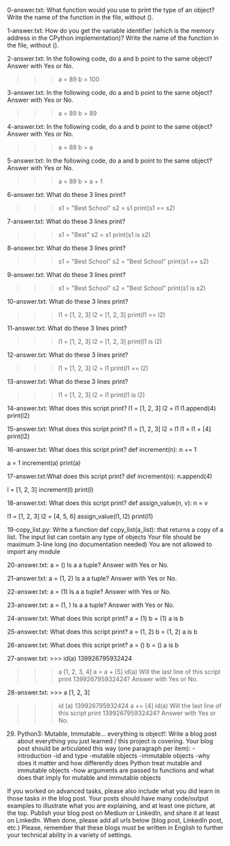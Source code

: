 0-answer.txt: What function would you use to print the type of an object?
Write the name of the function in the file, without ().

1-answer.txt: How do you get the variable identifier (which is the memory address in the CPython implementation)?
Write the name of the function in the file, without ().

2-answer.txt: In the following code, do a and b point to the same object? Answer with Yes or No.
>>> a = 89
>>> b = 100

3-answer.txt: In the following code, do a and b point to the same object? Answer with Yes or No.
>>> a = 89
>>> b = 89

4-answer.txt: In the following code, do a and b point to the same object? Answer with Yes or No.
>>> a = 89
>>> b = a

5-answer.txt: In the following code, do a and b point to the same object? Answer with Yes or No.
>>> a = 89
>>> b = a + 1

6-answer.txt: What do these 3 lines print?
>>> s1 = "Best School"
>>> s2 = s1
>>> print(s1 == s2)

7-answer.txt: What do these 3 lines print?
>>> s1 = "Best"
>>> s2 = s1
>>> print(s1 is s2)

8-answer.txt: What do these 3 lines print?
>>> s1 = "Best School"
>>> s2 = "Best School"
>>> print(s1 == s2)

9-answer.txt: What do these 3 lines print?
>>> s1 = "Best School"
>>> s2 = "Best School"
>>> print(s1 is s2)

10-answer.txt: What do these 3 lines print?
>>> l1 = [1, 2, 3]
>>> l2 = [1, 2, 3] 
>>> print(l1 == l2)

11-answer.txt: What do these 3 lines print?
>>> l1 = [1, 2, 3]
>>> l2 = [1, 2, 3] 
>>> print(l1 is l2)

12-answer.txt: What do these 3 lines print?
>>> l1 = [1, 2, 3]
>>> l2 = l1
>>> print(l1 == l2)

13-answer.txt: What do these 3 lines print?
>>> l1 = [1, 2, 3]
>>> l2 = l1
>>> print(l1 is l2)

14-answer.txt: What does this script print?
l1 = [1, 2, 3]
l2 = l1
l1.append(4)
print(l2)

15-answer.txt: What does this script print?
l1 = [1, 2, 3]
l2 = l1
l1 = l1 + [4]
print(l2)

16-answer.txt: What does this script print?
def increment(n):
    n += 1

a = 1
increment(a)
print(a)

17-answer.txt:What does this script print?
def increment(n):
    n.append(4)

l = [1, 2, 3]
increment(l)
print(l)

18-answer.txt: What does this script print?
def assign_value(n, v):
    n = v

l1 = [1, 2, 3]
l2 = [4, 5, 6]
assign_value(l1, l2)
print(l1)

19-copy_list.py: Write a function def copy_list(a_list): that returns a copy of a list.
The input list can contain any type of objects
Your file should be maximum 3-line long (no documentation needed)
You are not allowed to import any module

20-answer.txt: a = ()
Is a a tuple? Answer with Yes or No.

21-answer.txt: a = (1, 2)
Is a a tuple? Answer with Yes or No.

22-answer.txt: a = (1)
Is a a tuple? Answer with Yes or No.

23-answer.txt: a = (1, )
Is a a tuple? Answer with Yes or No.

24-answer.txt: What does this script print?
a = (1)
b = (1)
a is b

25-answer.txt: What does this script print?
a = (1, 2)
b = (1, 2)
a is b

26-answer.txt: What does this script print?
a = ()
b = ()
a is b

27-answer.txt: >>> id(a)
139926795932424
>>> a
[1, 2, 3, 4]
>>> a = a + [5]
>>> id(a)
Will the last line of this script print 139926795932424? Answer with Yes or No.

28-answer.txt: >>> a
[1, 2, 3]
>>> id (a)
139926795932424
>>> a += [4]
>>> id(a)
Will the last line of this script print 139926795932424? Answer with Yes or No.

29. Python3: Mutable, Immutable... everything is object!:
Write a blog post about everything you just learned / this project is covering. Your blog post should be articulated this way (one paragraph per item):
-introduction
-id and type
-mutable objects
-immutable objects
-why does it matter and how differently does Python treat mutable and immutable objects
-how arguments are passed to functions and what does that imply for mutable and immutable objects

If you worked on advanced tasks, please also include what you did learn in those tasks in the blog post.
Your posts should have many code/output examples to illustrate what you are explaining, and at least one picture, at the top. Publish your blog post on Medium or LinkedIn, and share it at least on LinkedIn.
When done, please add all urls below (blog post, LinkedIn post, etc.)
Please, remember that these blogs must be written in English to further your technical ability in a variety of settings.